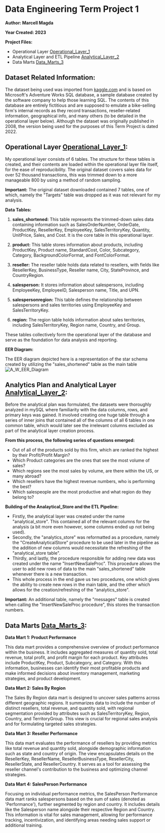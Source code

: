 # Data Engineering Term Project 1

**Author: Marcell Magda**

**Year Created: 2023**

**Project Files:**
- Operational Layer [Operational_Layer_1](https://github.com/MarcellM01/Data_Engineering_1/blob/main/Term_Project_1/Operational_Layer_1.sql)
- Analytical Layer and ETL Pipeline [Analytical_Layer_2](https://github.com/MarcellM01/Data_Engineering_1/blob/main/Term_Project_1/Analytical_layer_2.sql)
- Data Marts [Data_Marts_3](https://github.com/MarcellM01/Data_Engineering_1/blob/main/Term_Project_1/Data_Marts_3.sql)

## Dataset Related Information:
The dataset being used was imported from [kaggle.com](https://www.kaggle.com/datasets/algorismus/adventure-works-in-excel-tables) and is based on Microsoft's Adventure Works SQL database, a sample database created by the software
company to help those learning SQL. The contents of this database are entirely fictitious and are supposed to emulate a bike-selling firm's internal 
records as they record transactions, reseller-related information, geographical info, and many others (to be detailed in the operational layer below). 
Although the dataset was originally published in 2008, the version being used for the purposes of this Term Project is dated 2022.



## Operational Layer [Operational_Layer_1](https://github.com/MarcellM01/Data_Engineering_1/blob/main/Term_Project_1/Operational_Layer_1.sql):

My operational layer consists of 6 tables. The structure for these tables is created, and their contents are loaded within the operational layer file itself,
for the ease of reproducibility. The original dataset covers sales data for over 52 thousand transactions, this was trimmed down to a more manageable 800 
by using a method of random sampling.

**Important:** The original dataset downloaded contained 7 tables, one of which, namely the "Targets" table was dropped as it was not relevant
for my analysis.

**Data Tables:**

1. **sales_shortened:** This table represents the trimmed-down sales data containing information such as
   SalesOrderNumber, OrderDate, ProductKey, ResellerKey, EmployeeKey, SalesTerritoryKey, Quantity, UnitPrice, Sales, and Cost.
   It is the core table in this operational layer.

2. **product:** This table stores information about products, including ProductKey, Product name, StandardCost, Color,
   Subcategory, Category, BackgroundColorFormat, and FontColorFormat.

3. **reseller:** The reseller table holds data related to resellers, with fields like ResellerKey, BusinessType,
   Reseller name, City, StateProvince, and CountryRegion.

4. **salesperson:** It stores information about salespersons, including EmployeeKey, EmployeeID, Salesperson name,
   Title, and UPN.

5. **salespersonregion:** This table defines the relationship between salespersons and sales territories using EmployeeKey
    and SalesTerritoryKey.

6. **region:** The region table holds information about sales territories, including SalesTerritoryKey, Region name,
    Country, and Group.

These tables collectively form the operational layer of the database and serve as the foundation for data analysis and reporting.

**EER Diagram:**

The EER diagram depicted here is a representation of the star schema created by utilizing the "sales_shortened" table as the main table
![A_W_EER_Diagram](https://github.com/MarcellM01/Data_Engineering_1/assets/9119122/44d5bf0a-701f-42e6-8277-1eac79ea47e7)

## Analytics Plan and Analytical Layer [Analytical_Layer_2](https://github.com/MarcellM01/Data_Engineering_1/blob/main/Term_Project_1/Analytical_layer_2.sql):

Before the analytical plan was formulated, the datasets were thoroughly analyzed in mySQL where familiarity with the data columns,
rows, and primary keys was gained. It involved creating one huge table through a series of inner joins that contained
all of the columns of all 6 tables in one common table, which would later see the irrelevant columns excluded as part of the 
analytical layer creation process.

**From this process, the following series of questions emerged:**
- Out of all of the products sold by this firm, which are ranked the highest by their Profit/Profit Margin?
- Which Product categories are the ones that see the most volume of sales?
- Which regions see the most sales by volume, are there within the US, or many abroad?
- Which resellers have the highest revenue numbers, who is performing the best?
- Which salespeople are the most productive and what region do they belong to?

**Building of the Analaytical_Store and the ETL Pipeline:**
- Firstly, the analytical layer was created under the name "analytical_store". This contained all of the relevant columns
  for the analysis (a bit more even however, some columns ended up not being used).
- Secondly, the "analytics_store" was reformatted as a procedure, namely the "CreateAnalyticalStore" procedure to be used later in the pipeline as
  the addition of new columns would necessitate the refreshing of the "analytical_store table".
- Thirdly, and lastly, the procedure responsible for adding new data was created under the name "InsertNewSaleProc". This procedure allows the user
  to add new rows of data to the main "sales_shortened" table whenever there is a new transaction.
- This whole process in the end gave us two procedures, one which gives the ability to create new rows in the main table, and the
  other which allows for the creation/refreshing of the "analytics_store".

**Important:** An additional table, namely the "messages" table is created when calling the "InsertNewSaleProc procedure", this stores the transaction numbers. 

## Data Marts [Data_Marts_3](https://github.com/MarcellM01/Data_Engineering_1/blob/main/Term_Project_1/Data_Marts_3.sql):

**Data Mart 1: Product Performance**

This data mart provides a comprehensive overview of product performance within the business. It includes aggregated measures of quantity sold, total revenue, total profit, and profit margin for each product. Key attributes include ProductKey, Product, Subcategory, and Category. With this information, businesses can identify their most profitable products and make informed decisions about inventory management, marketing strategies, and product development.

**Data Mart 2: Sales By Region**

The Sales By Region data mart is designed to uncover sales patterns across different geographic regions. It summarizes data to include the number of distinct resellers, total revenue, and quantity sold, with regional segmentation provided by attributes such as SalesTerritoryKey, Region, Country, and TerritoryGroup. This view is crucial for regional sales analysis and for formulating targeted sales strategies.

**Data Mart 3: Reseller Performance**

This data mart evaluates the performance of resellers by providing metrics like total revenue and quantity sold, alongside demographic information such as state and country of origin. The view encapsulates details on the ResellerKey, ResellerName, ResellerBusinessType, ResellerCity, ResellerState, and ResellerCountry. It serves as a tool for assessing the reseller channel's contribution to the business and optimizing channel strategies.

**Data Mart 4: SalesPerson Performance**

Focusing on individual performance metrics, the SalesPerson Performance data mart ranks salespersons based on the sum of sales (denoted as 'Performance'), further segmented by region and country. It includes details like the Salesperson name alongside their respective Region and Country. This information is vital for sales management, allowing for performance tracking, incentivization, and identifying areas needing sales support or additional training.

